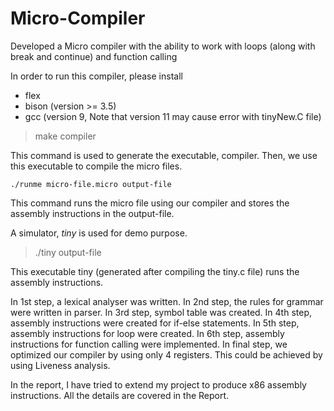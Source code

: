# Micro-Compiler

Developed a Micro compiler with the ability to work with loops (along with break and continue) and function calling

In order to run this compiler, please install 
- flex
- bison (version >= 3.5)
- gcc (version 9, Note that version 11 may cause error with tinyNew.C file)

> make compiler

This command is used to generate the executable, compiler.
Then, we use this executable to compile the micro files. 

``` ./runme micro-file.micro output-file ```

This command runs the micro file using our compiler and stores the assembly instructions in the output-file.

A simulator, _tiny_ is used for demo purpose. 

> ./tiny output-file

This executable tiny (generated after compiling the tiny.c file) runs the assembly instructions. 

In 1st step, a lexical analyser was written. In 2nd step, the rules for grammar were written in parser. In 3rd step,
symbol table was created. In 4th step, assembly instructions were created for if-else statements. In 5th step, assembly
instructions for loop were created. In 6th step, assembly instructions for function calling were implemented. In final step,
we optimized our compiler by using only 4 registers. This could be achieved by using Liveness analysis.

In the report, I have tried to extend my project to produce x86 assembly instructions. All the details are covered in the Report.
